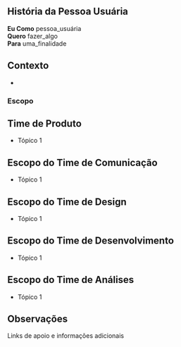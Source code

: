 ## História da Pessoa Usuária
**Eu Como** pessoa_usuária <br /> 
**Quero** fazer_algo  <br />
**Para** uma_finalidade <br />

## Contexto
- 
### Escopo
## Time de Produto
- Tópico 1

## Escopo do Time de Comunicação
- Tópico 1

## Escopo do Time de Design
- Tópico 1

## Escopo do Time de Desenvolvimento
- Tópico 1

## Escopo do Time de Análises
- Tópico 1

## Observações
Links de apoio e informações adicionais
